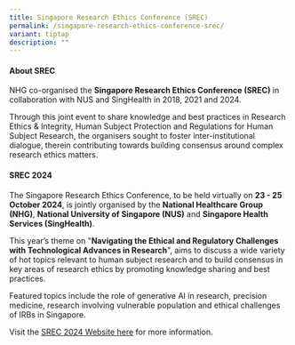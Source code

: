 ```yaml
---
title: Singapore Research Ethics Conference (SREC)
permalink: /singapore-research-ethics-conference-srec/
variant: tiptap
description: ""
---
```

<h4><strong>About SREC</strong></h4>
<p>NHG co-organised the <strong>Singapore Research Ethics Conference (SREC)</strong> in
collaboration with NUS and SingHealth in 2018, 2021 and 2024.</p>
<p>Through this joint event to share knowledge and best practices in Research
Ethics &amp; Integrity, Human Subject Protection and Regulations for Human
Subject Research, the organisers sought to foster inter-institutional dialogue,
therein contributing towards building consensus around complex research
ethics matters.</p>
<h4><strong>SREC 2024</strong></h4>
<p>The Singapore Research Ethics Conference, to be held virtually on <strong>23 - 25 October 2024</strong>,
is jointly organised by the <strong>National Healthcare Group (NHG)</strong>, <strong>National University of Singapore (NUS)</strong> and <strong>Singapore Health Services (SingHealth)</strong>.</p>
<p>This year’s theme on "<strong>Navigating the Ethical and Regulatory Challenges with Technological Advances in Research</strong>",
aims to discuss a wide variety of hot topics relevant to human subject
research and to build consensus in key areas of research ethics by promoting
knowledge sharing and best practices.</p>
<p>Featured topics include the role of generative AI in research, precision
medicine, research involving vulnerable population and ethical challenges
of IRBs in Singapore.</p>
<p>Visit the <a href="https://www.singhealthacademy.edu.sg/srec/Pages/default.aspx" rel="noopener nofollow" target="_blank">SREC 2024 Website here</a> for
more information.</p>
<p></p>
<p></p>